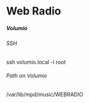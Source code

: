 # Web Radio

##### Volumio
###### SSH
ssh volumio.local -l root

###### Path on Volumio
/var/lib/mpd/music/WEBRADIO
